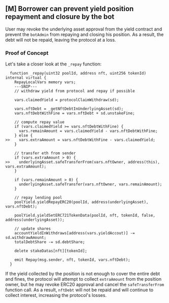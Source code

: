 ## [M] Borrower can prevent yield position repayment and closure by the bot

User may revoke the underlying asset approval from the yield contract and prevent the `botAdmin` from repaying and closing his position. As a result, the debt will not be repaid, leaving the protocol at a loss.

### Proof of Concept

Let's take a closer look at the `_repay` function:

```solidity
  function _repay(uint32 poolId, address nft, uint256 tokenId) internal virtual {
    RepayLocalVars memory vars;
    ---SNIP---
    // withdraw yield from protocol and repay if possible

    vars.claimedYield = protocolClaimWithdraw(sd);

    vars.nftDebt = _getNftDebtInUnderlyingAsset(sd);
    vars.nftDebtWithFine = vars.nftDebt + sd.unstakeFine;

    // compute repay value
    if (vars.claimedYield >= vars.nftDebtWithFine) {
      vars.remainAmount = vars.claimedYield - vars.nftDebtWithFine;
    } else {
>>    vars.extraAmount = vars.nftDebtWithFine - vars.claimedYield;
    }

    // transfer eth from sender
    if (vars.extraAmount > 0) {
>>    underlyingAsset.safeTransferFrom(vars.nftOwner, address(this), vars.extraAmount);
    }

    if (vars.remainAmount > 0) {
      underlyingAsset.safeTransfer(vars.nftOwner, vars.remainAmount);
    }

    // repay lending pool
    poolYield.yieldRepayERC20(poolId, address(underlyingAsset), vars.nftDebt);

    poolYield.yieldSetERC721TokenData(poolId, nft, tokenId, false, address(underlyingAsset));

    // update shares
    accountYieldInWithdraws[address(vars.yieldAccout)] -= sd.withdrawAmount;
    totalDebtShare -= sd.debtShare;

    delete stakeDatas[nft][tokenId];

    emit Repay(msg.sender, nft, tokenId, vars.nftDebt);
  }
```

If the yield collected by the position is not enough to cover the entire debt and fines, the protocol will attempt to collect `extraAmount` from the position owner, but he may revoke ERC20 approval and cancel the `safeTransferFrom` function call. As a result, `nftDebt` will not be repaid and will continue to collect interest, increasing the protocol's losses.



